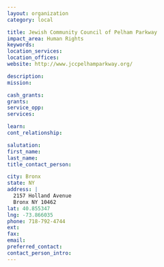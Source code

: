 ```yaml
---
layout: organization
category: local

title: Jewish Community Council of Pelham Parkway
impact_area: Human Rights
keywords: 
location_services: 
location_offices: 
website: http://www.jccpelhamparkway.org/

description: 
mission: 

cash_grants: 
grants: 
service_opp: 
services: 

learn: 
cont_relationship: 

salutation: 
first_name: 
last_name: 
title_contact_person: 

city: Bronx
state: NY
address: |
  2157 Holland Avenue  
  Bronx NY 10462
lat: 40.855347
lng: -73.866035
phone: 718-792-4744
ext: 
fax: 
email: 
preferred_contact: 
contact_person_intro: 
---
```

